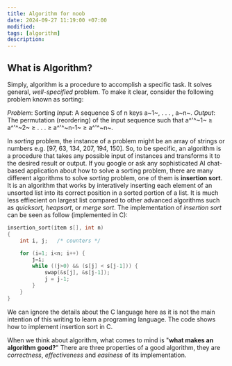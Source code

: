 ```yaml
---
title: Algorithm for noob
date: 2024-09-27 11:19:00 +07:00
modified: 
tags: [algorithm]
description: 
---
```

## What is Algorithm?
Simply, algorithm is a procedure to accomplish a specific task. It solves general, _well-specified_ problem. To make it clear, consider the following problem known as sorting:

_Problem_: Sorting
_Input_: A sequence S of n keys a~1~, . . . , a~n~. 
_Output_: The permutation (reordering) of the input sequence such that a^'^~1~ $\ge$ a^'^~2~ $\ge$ . . . $\ge$ a^'^~n-1~ $\ge$ a^'^~n~.

In _sorting_ problem, the instance of a problem might be an array of strings or numbers e.g. [97, 63, 134, 207, 194, 150]. So, to be specific, an algorithm is a procedure that takes any possible input of instances and transforms it to the desired result or output. If you google or ask any sophisticated AI chat-based application about how to solve a sorting problem, there are many different algorithms to solve _sorting_  problem, one of them is **insertion sort**. It is an algorithm that works by interatively inserting each element of an unsorted list into its correct position in a sorted portion of a list. It is much less effiecient on largest list compared to other advanced algorithms such as _quicksort, heapsort_, or _merge sort_.
The implementation of _insertion sort_ can be seen as follow (implemented in C):
```c
insertion_sort(item s[], int n)
{
    int i, j;   /* counters */

    for (i=1; i<n; i++) {
        j=i;
        while ((j>0) && (s[j] < s[j-1])) {
            swap(&s[j], &s[j-1]);
            j = j-1;
        }
    }
}
```
We can ignore the details about the C language here as it is not the main intention of this writing to learn a programing language. The code shows how to implement insertion sort in C.

When we think about algorithm, what comes to mind is "**what makes an algorithm good?**" There are three properties of a good algorithm, they are _correctness_, _effectiveness_ and _easiness_ of its implementation. 

